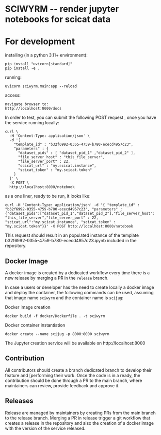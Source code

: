 SCIWYRM -- render jupyter notebooks for scicat data
===================================================

For development
===============
installing (in a python 3.11+ environment):
```
pip install "uvicorn[standard]"
pip install -e .
```

running:

```
uvicorn sciwyrm.main:app --reload
```

access:

```
navigate browser to:
http://localhost:8000/docs
```

In order to test, you can submit the following POST request , once you have the service running locally:
```
curl \ 
  -H 'Content-Type: application/json' \
  -d '{ 
    "template_id" : "b32f6992-0355-4759-b780-ececd4957c23", 
    "parameters" : {
      "dataset_pids" : [ "dataset_pid_1" ,"dataset_pid_2" ],
      "file_server_host" : "this_file_server",
      "file_server_port" : 22, 
      "scicat_url" : "my.scicat.instance", 
      "scicat_token" : "my.scicat.token"
    }
  }' \
  -X POST \
  http://localhost:8000/notebook
```
as a one liner, ready to be run, it looks like:
```
curl -H 'Content-Type: application/json' -d '{ "template_id" : "b32f6992-0355-4759-b780-ececd4957c23", "parameters" : {"dataset_pids":["dataset_pid_1","dataset_pid_2"],"file_server_host": "this_file_server","file_server_port" : 22, "scicat_url":"my.scicat.instance", "scicat_token" : "my.scicat.token"}}' -X POST http://localhost:8000/notebook
```

This request should result in an populated instance of the template b32f6992-0355-4759-b780-ececd4957c23.ipynb included in the repository.

## Docker Image
A docker image is created by a dedicated workflow every time there is a new release by merging a PR in the `release` branch.

In case a users or developer has the need to create locally a docker image and deploy the container, the following commands can be used, assuming that image name `sciwyrm` and the container name is `scijug`:

Docker image creation
```
docker build -f docker/Dockerfile . -t sciwyrm

```

Docker container instantiation
```
docker create --name scijug -p 8000:8000 sciwyrm
```

The Jupyter creation service will be available on http://localhost:8000

## Contribution
All contributors should create a branch dedicated branch to develop their feature and [performing their work.
Once the code is in a ready, the contribution should be done through a PR to the main branch, where maintainers can review, provide feedback and approve it. 

## Releases
Release are managed by maintainers by creating PRs from the main branch to the release branch.
Merging a PR in release trigger a git workflow that creates a release in the repository and also the creation of a docker image with the version of the service released.

